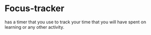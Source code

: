 # Focus-tracker

has a timer that you use to track your time that you will have spent on learning or any other activity.

